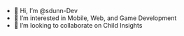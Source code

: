- 👋 Hi, I’m @sdunn-Dev
- 👀 I’m interested in Mobile, Web, and Game Development
- 💞️ I’m looking to collaborate on Child Insights

<!---
sdunn-Dev/sdunn-Dev is a ✨ special ✨ repository because its `README.md` (this file) appears on your GitHub profile.
You can click the Preview link to take a look at your changes.
--->
